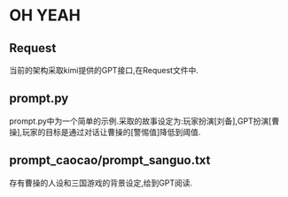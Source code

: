 # OH YEAH
## Request
当前的架构采取kimi提供的GPT接口,在Request文件中.
## prompt.py
prompt.py中为一个简单的示例.采取的故事设定为:玩家扮演[刘备],GPT扮演[曹操],玩家的目标是通过对话让曹操的[警惕值]降低到阈值.
## prompt_caocao/prompt_sanguo.txt
存有曹操的人设和三国游戏的背景设定,给到GPT阅读.
